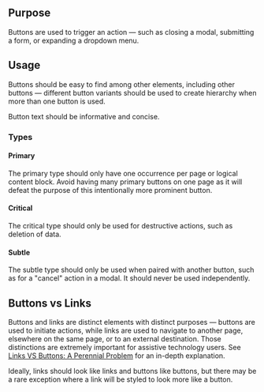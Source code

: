 ## Purpose

Buttons are used to trigger an action — such as closing a modal, submitting a form, or expanding a dropdown menu.

## Usage

Buttons should be easy to find among other elements, including other buttons — different button variants should be used to create hierarchy when more than one button is used.

Button text should be informative and concise.

### Types

#### Primary

The primary type should only have one occurrence per page or logical content block. Avoid having many primary buttons on one page as it will defeat the purpose of this intentionally more prominent button.

#### Critical

The critical type should only be used for destructive actions, such as deletion of data.

#### Subtle

The subtle type should only be used when paired with another button, such as for a "cancel" action in a modal. It should never be used independently.

## Buttons vs Links

Buttons and links are distinct elements with distinct purposes — buttons are used to initiate actions, while links are used to navigate to another page, elsewhere on the same page, or to an external destination. Those distinctions are extremely important for assistive technology users. See [Links VS Buttons: A Perennial Problem](https://www.digitala11y.com/links-vs-buttons-a-perennial-problem/) for an in-depth explanation.

Ideally, links should look like links and buttons like buttons, but there may be a rare exception where a link will be styled to look more like a button.
